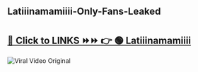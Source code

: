 
 ## Latiiinamamiiii-Only-Fans-Leaked

# <h2><a href="https://clipsfans.com/Latiiinamamiiii&ref=git">🔗 Click to LINKS ⏩⏩ 👉 🟢 Latiiinamamiiii </a></h2>

<a href="https://clipsfans.com/Latiiinamamiiii&ref=git" rel="nofollow" data-target="animated-image.originalLink"><img src="https://i.ibb.co.com/xMMVF88/686577567.gif" alt="Viral Video Original" style="max-width: 100%; display: inline-block;" data-target="animated-image.originalImage"></a>
